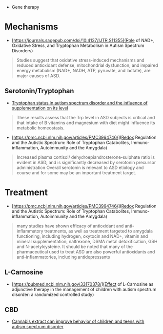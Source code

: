 - Gene therapy

# Mechanisms
- [https://journals.sagepub.com/doi/10.4137/IJTR.S11355](Role of NAD+, Oxidative Stress, and Tryptophan Metabolism in Autism Spectrum Disorders)
> Studies suggest that oxidative stress-induced mechanisms and reduced antioxidant defense, mitochondrial dysfunction, and impaired energy metabolism (NAD+, NADH, ATP, pyruvate, and lactate), are major causes of ASD.

## Serotonin/Tryptophan
- [Tryptophan status in autism spectrum disorder and the influence of supplementation on its level](https://link.springer.com/article/10.1007/s11011-017-0045-x)
> These results assess that the Trp level in ASD subjects is critical and that intake of B vitamins and magnesium with diet might influence its metabolic homeostasis.

- [https://pmc.ncbi.nlm.nih.gov/articles/PMC3964746/](Redox Regulation and the Autistic Spectrum: Role of Tryptophan Catabolites, Immuno-inflammation, Autoimmunity and the Amygdala)
> Increased plasma cortisol/ dehydroepiandrosterone-sulphate ratio is evident in ASD, and is significantly decreased by serotonin precursor administration
> Overall serotonin is relevant to ASD etiology and course and for some may be an important treatment target.

# Treatment
- [https://pmc.ncbi.nlm.nih.gov/articles/PMC3964746/](Redox Regulation and the Autistic Spectrum: Role of Tryptophan Catabolites, Immuno-inflammation, Autoimmunity and the Amygdala)
> many studies have shown efficacy of antioxidant and anti-inflammatory treatments, as well as treatment targeted to amygdala functioning, including hydrogen, oxytocin and NAD+, vitamin and mineral supplementation, naltrexone, DSMA metal detoxification, GSH and N-acetylcysteine. It should be noted that many of the pharmaceutical used to treat ASD are also powerful antioxidants and anti-inflammatories, including antidepressants

## L-Carnosine
- [https://pubmed.ncbi.nlm.nih.gov/33170378/](Effect of L-Carnosine as adjunctive therapy in the management of children with autism spectrum disorder: a randomized controlled study)

## CBD
- [Cannabis extract can improve behavior of children and teens with autism spectrum disorder](https://www.news-medical.net/news/20250408/Cannabis-extract-can-improve-behavior-of-children-and-teens-with-autism-spectrum-disorder.aspx)